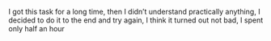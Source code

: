 I got this task for a long time, then I didn’t understand practically anything,
I decided to do it to the end and try again, I think it turned out not bad, I spent only half an hour
